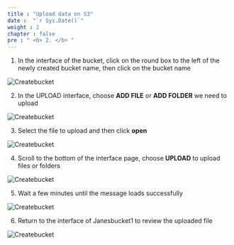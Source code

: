 ```yaml
---
title : "Upload data on S3"
date :  "`r Sys.Date()`" 
weight : 2 
chapter : false
pre : " <b> 2. </b> "
---
```


1.	In the interface of the bucket, click on the round box to the left of the newly created bucket name, then click on the bucket name 

![Createbucket](/images/2.uploaddataons3/ii.11.png)

2. In the UPLOAD interface, choose **ADD FILE** or **ADD FOLDER** we need to upload 

![Createbucket](/images/2.uploaddataons3/ii.2.png)

3. Select the file to upload and then click **open**

![Createbucket](/images/2.uploaddataons3/2.4.png)

4. Scroll to the bottom of the interface page, choose **UPLOAD** to upload files or folders 

![Createbucket](/images/2.uploaddataons3/2.5.png)

5. Wait a few minutes until the message loads successfully 

![Createbucket](/images/2.uploaddataons3/2.6.png)

6. Return to the interface of Janesbucket1 to review the uploaded file 

![Createbucket](/images/2.uploaddataons3/2.7.png)